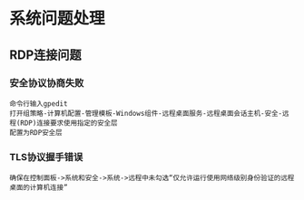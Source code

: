 # 系统问题处理

## RDP连接问题

### 安全协议协商失败

```shell
命令行输入gpedit
打开组策略-计算机配置-管理模板-Windows组件-远程桌面服务-远程桌面会话主机-安全-远程(RDP)连接要求使用指定的安全层
配置为RDP安全层
```

### TLS协议握手错误

```shell
确保在控制面板->系统和安全->系统->远程中未勾选“仅允许运行使用网络级别身份验证的远程桌面的计算机连接”
```

